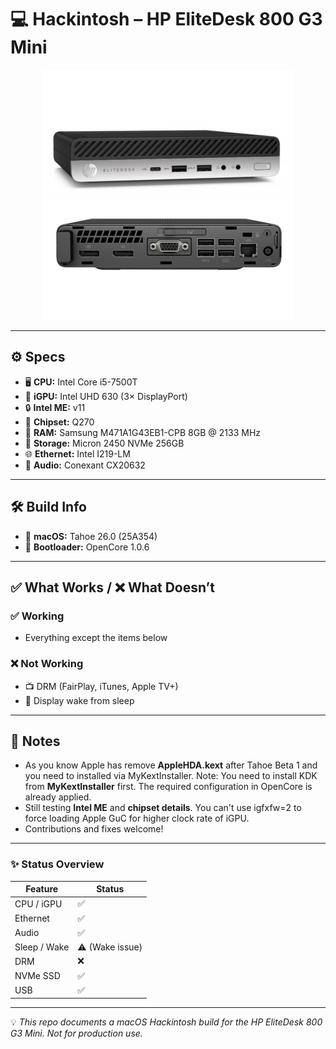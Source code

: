 # 💻 Hackintosh – HP EliteDesk 800 G3 Mini

<p align="center">
  <img src="images/device.jpg" alt="HP EliteDesk 800 G3 Mini" width="400"/>
</p>

---

## ⚙️ Specs

- 🖥️ **CPU:** Intel Core i5-7500T
- 🎨 **iGPU:** Intel UHD 630 (3× DisplayPort)
- 🔒 **Intel ME:** v11
- 🧩 **Chipset:** Q270
- 🧠 **RAM:** Samsung M471A1G43EB1-CPB 8GB @ 2133 MHz
- 💾 **Storage:** Micron 2450 NVMe 256GB
- 🌐 **Ethernet:** Intel I219-LM
- 🎵 **Audio:** Conexant CX20632

---

## 🛠️ Build Info

- 🍏 **macOS:** Tahoe 26.0 (25A354)
- 🚀 **Bootloader:** OpenCore 1.0.6

---

## ✅ What Works / ❌ What Doesn’t

### ✅ Working
- Everything except the items below

### ❌ Not Working
- 📺 DRM (FairPlay, iTunes, Apple TV+)
- 🌙 Display wake from sleep

---

## 📌 Notes
- As you know Apple has remove **AppleHDA.kext** after Tahoe Beta 1 and you need to installed via <a herf="https://github.com/Mirone/MyKextInstaller">MyKextInstaller</as>. Note: You need to install KDK from **MyKextInstaller** first. The required configuration in OpenCore is already applied.
- Still testing **Intel ME** and **chipset details**. You can't use igfxfw=2 to force loading Apple GuC for higher clock rate of iGPU.
- Contributions and fixes welcome!

---

### ✨ Status Overview

| Feature       |Status|
|---------------|-----------------|
| CPU / iGPU    | ✅              |
| Ethernet      | ✅              |
| Audio         | ✅              |
| Sleep / Wake  | ⚠️ (Wake issue) |
| DRM           | ❌               |
| NVMe SSD      | ✅              |
| USB           | ✅              |

---

💡 *This repo documents a macOS Hackintosh build for the HP EliteDesk 800 G3 Mini. Not for production use.*
